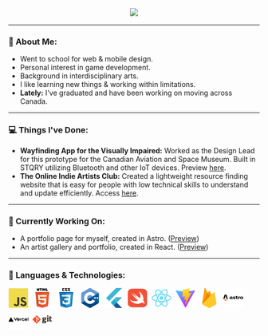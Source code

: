 <div id="header" align="center">
  <img src="https://media.giphy.com/media/l46Ck4CGc762ion28/giphy.gif" width="300"/><br/>
</div>

---

### :elf: About Me:
- Went to school for web & mobile design.
- Personal interest in game development.
- Background in interdisciplinary arts.
- I like learning new things & working within limitations.
- **Lately:** I've graduated and have been working on moving across Canada.

---

### :computer: Things I've Done:
- **Wayfinding App for the Visually Impaired:** Worked as the Design Lead for this prototype for the Canadian Aviation and Space Museum. Built in STQRY utilizing Bluetooth and other IoT devices. Preview [here](https://youtu.be/DznL_CGy4j8).
- **The Online Indie Artists Club:** Created a lightweight resource finding website that is easy for people with low technical skills to understand and update efficiently. Access [here](https://indieartists.club/).

---

### :pencil: Currently Working On:
- A portfolio page for myself, created in Astro. ([Preview](https://tjclayton.vercel.app/))
- An artist gallery and portfolio, created in React. ([Preview](https://deseronii.vercel.app))

---

### :floppy_disk: Languages & Technologies:
<div>
  <img src="https://github.com/devicons/devicon/blob/master/icons/javascript/javascript-original.svg" title="Javascript" alt="Javascript" width="40" height="40"/>&nbsp;
  <img src="https://github.com/devicons/devicon/blob/master/icons/html5/html5-original-wordmark.svg" title="HTML" alt="HTML" width="40" height="40"/>&nbsp;
  <img src="https://github.com/devicons/devicon/blob/master/icons/css3/css3-original-wordmark.svg" title="CSS" alt="CSS" width="40" height="40"/>&nbsp;
  <img src="https://github.com/devicons/devicon/blob/master/icons/cplusplus/cplusplus-original.svg" title="C++" alt="C++" width="40" height="40"/>&nbsp;
  <img src="https://github.com/devicons/devicon/blob/master/icons/flutter/flutter-original.svg" title="Flutter" alt="Flutter" width="40" height="40"/>&nbsp;
  <img src="https://github.com/devicons/devicon/blob/master/icons//swift/swift-original.svg" title="Swift" alt="Swift" width="40" height="40"/>&nbsp;
  <img src="https://github.com/devicons/devicon/blob/master/icons/react/react-original.svg" title="React" alt="React" width="40" height="40"/>&nbsp;
  <img src="https://github.com/devicons/devicon/blob/master/icons/vitejs/vitejs-original.svg" title="Vite" alt="Vite" width="40" height="40"/>&nbsp;
  <img src="https://github.com/devicons/devicon/blob/master/icons/firebase/firebase-original.svg" title="Firebase" alt="Firebase" width="40" height="40"/>&nbsp;
  <img src="https://github.com/devicons/devicon/blob/master/icons/astro/astro-original-wordmark.svg" title="Astro" alt="Astro" width="40" height="40"/>&nbsp;
  <img src="https://github.com/devicons/devicon/blob/master/icons/vercel/vercel-original-wordmark.svg" title="Vercel" alt="Vercel" width="40" height="40"/>&nbsp;
  <img src="https://github.com/devicons/devicon/blob/master/icons/git/git-original-wordmark.svg" title="Git" alt="Git" width="40" height="40"/>&nbsp;
</div>
  
<!--
**notosarme/notosarme** is a ✨ _special_ ✨ repository because its `README.md` (this file) appears on your GitHub profile.

Here are some ideas to get you started:

- 🔭 I’m currently working on ...
- 🌱 I’m currently learning ...
- 👯 I’m looking to collaborate on ...
- 🤔 I’m looking for help with ...
- 💬 Ask me about ...
- 📫 How to reach me: ...
- 😄 Pronouns: ...
- ⚡ Fun fact: ...
-->
